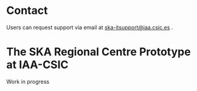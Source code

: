 # Contact

Users can request support via email at ska-itsupport@iaa.csic.es . 

# The SKA Regional Centre Prototype at IAA-CSIC 

Work in progress 
 
